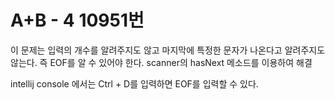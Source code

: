 # A+B - 4 10951번
이 문제는 입력의 개수를 알려주지도 않고
마지막에 특정한 문자가 나온다고 알려주지도 않는다.
즉 EOF를 알 수 있어야 한다.
scanner의 hasNext 메소드를 이용하여 해결

intellij console 에서는 Ctrl + D를 입력하면 EOF를 입력할 수 있다.